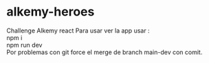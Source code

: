 # alkemy-heroes
Challenge Alkemy react
Para usar ver la app usar :<br/>
npm i <br/>
npm run dev <br/>
Por problemas con git force el merge de branch main-dev con comit.
